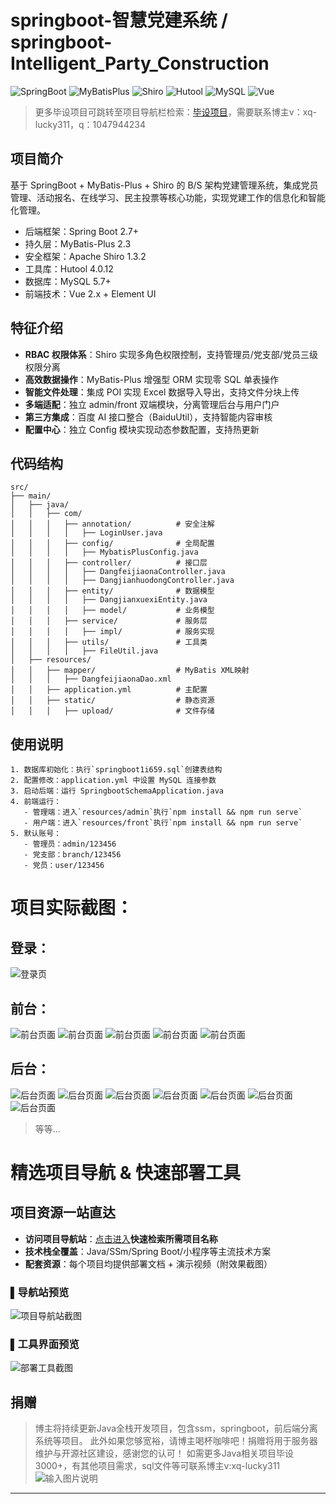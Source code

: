 # springboot-智慧党建系统 / springboot-Intelligent_Party_Construction

![SpringBoot](https://img.shields.io/badge/SpringBoot-2.7+-brightgreen)
![MyBatisPlus](https://img.shields.io/badge/MyBatisPlus-2.3-blue)
![Shiro](https://img.shields.io/badge/Shiro-1.3.2-orange)
![Hutool](https://img.shields.io/badge/Hutool-4.0.12-yellow)
![MySQL](https://img.shields.io/badge/MySQL-5.7+-grey)
![Vue](https://img.shields.io/badge/Vue-2.x-42b883)

> 更多毕设项目可跳转至项目导航栏检索：[毕设项目](http://sysadmin.3vfree.vip)，需要联系博主v：xq-lucky311，q：1047944234

## 项目简介  
基于 SpringBoot + MyBatis-Plus + Shiro 的 B/S 架构党建管理系统，集成党员管理、活动报名、在线学习、民主投票等核心功能，实现党建工作的信息化和智能化管理。

  
- 后端框架：Spring Boot 2.7+  
- 持久层：MyBatis-Plus 2.3  
- 安全框架：Apache Shiro 1.3.2  
- 工具库：Hutool 4.0.12  
- 数据库：MySQL 5.7+  
- 前端技术：Vue 2.x + Element UI  

## 特征介绍  
- ​**​RBAC 权限体系​**​：Shiro 实现多角色权限控制，支持管理员/党支部/党员三级权限分离  
- ​**​高效数据操作​**​：MyBatis-Plus 增强型 ORM 实现零 SQL 单表操作  
- ​**​智能文件处理​**​：集成 POI 实现 Excel 数据导入导出，支持文件分块上传  
- ​**​多端适配​**​：独立 admin/front 双端模块，分离管理后台与用户门户  
- ​**​第三方集成​**​：百度 AI 接口整合（BaiduUtil），支持智能内容审核  
- ​**​配置中心​**​：独立 Config 模块实现动态参数配置，支持热更新  

## 代码结构 
```
src/
├── main/
│   ├── java/
│   │   ├── com/
│   │   │   ├── annotation/          # 安全注解
│   │   │   │   ├── LoginUser.java
│   │   │   ├── config/              # 全局配置
│   │   │   │   ├── MybatisPlusConfig.java
│   │   │   ├── controller/          # 接口层
│   │   │   │   ├── DangfeijiaonaController.java
│   │   │   │   ├── DangjianhuodongController.java
│   │   │   ├── entity/              # 数据模型
│   │   │   │   ├── DangjianxuexiEntity.java
│   │   │   │   ├── model/           # 业务模型
│   │   │   ├── service/             # 服务层
│   │   │   │   ├── impl/            # 服务实现
│   │   │   ├── utils/               # 工具类
│   │   │   │   ├── FileUtil.java
│   ├── resources/
│   │   ├── mapper/                  # MyBatis XML映射
│   │   │   ├── DangfeijiaonaDao.xml
│   │   ├── application.yml          # 主配置
│   │   ├── static/                  # 静态资源
│   │   │   ├── upload/              # 文件存储
```
## 使用说明
```
1. 数据库初始化：执行`springboot1i659.sql`创建表结构
2. 配置修改：application.yml 中设置 MySQL 连接参数
3. 启动后端：运行 SpringbootSchemaApplication.java
4. 前端运行：
   - 管理端：进入`resources/admin`执行`npm install && npm run serve`
   - 用户端：进入`resources/front`执行`npm install && npm run serve`
5. 默认账号：
   - 管理员：admin/123456
   - 党支部：branch/123456
   - 党员：user/123456
```

# 项目实际截图：
## 登录：
![登录页](xx/login.png)

## 前台：
![前台页面](xx/prefix/1.png)
![前台页面](xx/prefix/2.png)
![前台页面](xx/prefix/3.png)
![前台页面](xx/prefix/4.png)
![前台页面](xx/prefix/5.png)

## 后台：
![后台页面](xx/suffix/1.png)
![后台页面](xx/suffix/2.png)
![后台页面](xx/suffix/3.png)
![后台页面](xx/suffix/4.png)
![后台页面](xx/suffix/5.png)
![后台页面](xx/suffix/6.png)
![后台页面](xx/suffix/7.png)

> 等等...

# 精选项目导航 & 快速部署工具
## 项目资源一站直达
- ​**访问项目导航站**：[点击进入](http://sysadmin.3vfree.vip)**快速检索所需项目名称**
- ​**技术栈全覆盖**：Java/SSm/Spring Boot/小程序等主流技术方案
- ​**配套资源**：每个项目均提供部署文档 + 演示视频（附效果截图）

### ▌导航站预览
![项目导航站截图](项目检索工具.png)

### ▌工具界面预览
![部署工具截图](一键部署工具.png)

## 捐赠
> 博主将持续更新Java全栈开发项目，包含ssm，springboot，前后端分离系统等项目。
> 此外如果您够宽裕，请博主喝杯咖啡吧！捐赠将用于服务器维护与开源社区建设，感谢您的认可！
> 如需更多Java相关项目毕设3000+，有其他项目需求，sql文件等可联系博主v:xq-lucky311
![输入图片说明](%E7%91%9E%E5%B9%B8%EF%BC%81%E7%91%9E%E5%B9%B8%EF%BC%81.png)
---
